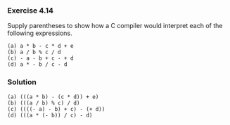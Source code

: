 ### Exercise 4.14
Supply parentheses to show how a C compiler would interpret each of the
following expressions.

```
(a) a * b - c * d + e
(b) a / b % c / d
(c) - a - b + c - + d
(d) a * - b / c - d
```

### Solution

```
(a) (((a * b) - (c * d)) + e)
(b) (((a / b) % c) / d)
(c) ((((- a) - b) + c) - (+ d))
(d) (((a * (- b)) / c) - d)
```
